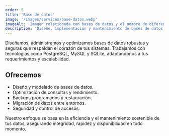 ```yaml
---
order: 5
title: 'Base de datos'
image: '/images/services/base-datos.webp'
imageAlt: 'Imagen relacionada con bases de datos y el nombre de diferentes bases de datos'
description: 'Diseño, implementación y mantenimiento de bases de datos relacionales, para cualquier tipo de negocio.'
---
```


Diseñamos, administramos y optimizamos bases de datos robustas y seguras que respaldan el corazón de tus sistemas. Trabajamos con tecnologías como PostgreSQL, MySQL y SQLite, adaptándonos a tus requerimientos y escalabilidad.

## Ofrecemos

- Diseño y modelado de bases de datos.
- Optimización de consultas y rendimiento.
- Backups programados y restauración.
- Migración de datos entre entornos.
- Seguridad y control de accesos.

Nuestro enfoque se basa en la eficiencia y el mantenimiento sostenible de tus datos, asegurando integridad, rapidez y disponibilidad en todo momento.
